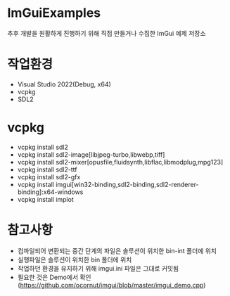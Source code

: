 # ImGuiExamples
추후 개발을 원활하게 진행하기 위해 직접 만들거나 수집한 ImGui 예제 저장소

# 작업환경
- Visual Studio 2022(Debug, x64)
- vcpkg
- SDL2

# vcpkg
- vcpkg install sdl2
- vcpkg install sdl2-image[libjpeg-turbo,libwebp,tiff]
- vcpkg install sdl2-mixer[opusfile,fluidsynth,libflac,libmodplug,mpg123]
- vcpkg install sdl2-ttf
- vcpkg install sdl2-gfx
- vcpkg install imgui[win32-binding,sdl2-binding,sdl2-renderer-binding]:x64-windows
- vcpkg install implot

# 참고사항
- 컴파일되어 변환되는 중간 단계의 파일은 솔루션이 위치한 bin-int 폴더에 위치
- 실행파일은 솔루션이 위치한 bin 폴더에 위치
- 작업하던 환경을 유지하기 위해 imgui.ini 파일은 그대로 커밋됨
- 필요한 것은 Demo에서 확인(https://github.com/ocornut/imgui/blob/master/imgui_demo.cpp)
